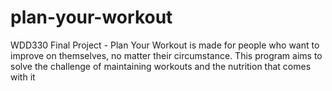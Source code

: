 # plan-your-workout
WDD330 Final Project - Plan Your Workout is made for people who want to improve on themselves, no matter their circumstance. This program aims to solve the challenge of maintaining workouts and the nutrition that comes with it
